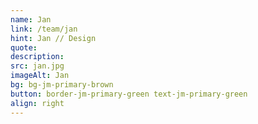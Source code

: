 ```yaml
---
name: Jan
link: /team/jan
hint: Jan // Design
quote:
description:
src: jan.jpg
imageAlt: Jan
bg: bg-jm-primary-brown
button: border-jm-primary-green text-jm-primary-green
align: right
---
```

